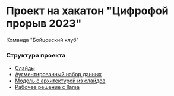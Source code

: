 # Проект на хакатон "Цифрофой прорыв 2023"

Команда "Бойцовский клуб"

### Структура проекта

- [Слайды](./FightingClub.pdf)
- [Аугментированный набор данных](./aug_dataset.json)
- [Модель с архитектурой из слайдов](./big_one.ipynb)
- [Рабочее решение с llama](./working.ipynb)